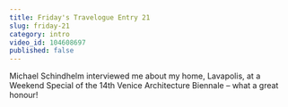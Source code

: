 ```yaml
---
title: Friday's Travelogue Entry 21
slug: friday-21
category: intro
video_id: 104608697
published: false
---
```


Michael Schindhelm interviewed me about my home, Lavapolis, at a Weekend Special of the 14th Venice Architecture Biennale – what a great honour! 
